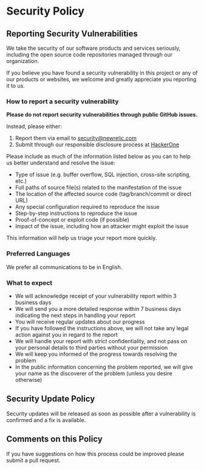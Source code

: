 # Security Policy

## Reporting Security Vulnerabilities

We take the security of our software products and services seriously, including the open source code repositories managed through our organization.

If you believe you have found a security vulnerability in this project or any of our products or websites, we welcome and greatly appreciate you reporting it to us.

### How to report a security vulnerability

**Please do not report security vulnerabilities through public GitHub issues.**

Instead, please either:

1. Report them via email to security@newrelic.com
2. Submit through our responsible disclosure process at [HackerOne](https://hackerone.com/newrelic)

Please include as much of the information listed below as you can to help us better understand and resolve the issue:

- Type of issue (e.g. buffer overflow, SQL injection, cross-site scripting, etc.)
- Full paths of source file(s) related to the manifestation of the issue
- The location of the affected source code (tag/branch/commit or direct URL)
- Any special configuration required to reproduce the issue
- Step-by-step instructions to reproduce the issue
- Proof-of-concept or exploit code (if possible)
- Impact of the issue, including how an attacker might exploit the issue

This information will help us triage your report more quickly.

### Preferred Languages

We prefer all communications to be in English.

### What to expect

- We will acknowledge receipt of your vulnerability report within 3 business days
- We will send you a more detailed response within 7 business days indicating the next steps in handling your report
- You will receive regular updates about our progress
- If you have followed the instructions above, we will not take any legal action against you in regard to the report
- We will handle your report with strict confidentiality, and not pass on your personal details to third parties without your permission
- We will keep you informed of the progress towards resolving the problem
- In the public information concerning the problem reported, we will give your name as the discoverer of the problem (unless you desire otherwise)

## Security Update Policy

Security updates will be released as soon as possible after a vulnerability is confirmed and a fix is available.

## Comments on this Policy

If you have suggestions on how this process could be improved please submit a pull request. 